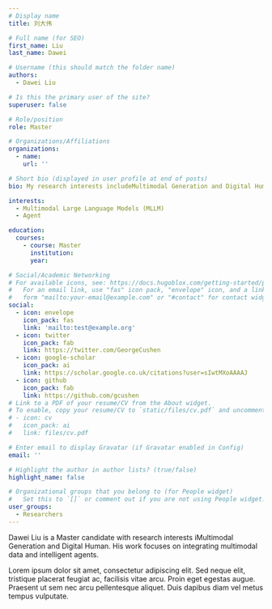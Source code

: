 ```yaml
---
# Display name
title: 刘大伟

# Full name (for SEO)
first_name: Liu
last_name: Dawei

# Username (this should match the folder name)
authors:
  - Dawei Liu

# Is this the primary user of the site?
superuser: false

# Role/position
role: Master

# Organizations/Affiliations
organizations:
  - name: 
    url: ''

# Short bio (displayed in user profile at end of posts)
bio: My research interests includeMultimodal Generation and Digital Human.

interests:
  - Multimodal Large Language Models (MLLM)
  - Agent

education:
  courses:
    - course: Master
      institution: 
      year: 

# Social/Academic Networking
# For available icons, see: https://docs.hugoblox.com/getting-started/page-builder/#icons
#   For an email link, use "fas" icon pack, "envelope" icon, and a link in the
#   form "mailto:your-email@example.com" or "#contact" for contact widget.
social:
  - icon: envelope
    icon_pack: fas
    link: 'mailto:test@example.org'
  - icon: twitter
    icon_pack: fab
    link: https://twitter.com/GeorgeCushen
  - icon: google-scholar
    icon_pack: ai
    link: https://scholar.google.co.uk/citations?user=sIwtMXoAAAAJ
  - icon: github
    icon_pack: fab
    link: https://github.com/gcushen
# Link to a PDF of your resume/CV from the About widget.
# To enable, copy your resume/CV to `static/files/cv.pdf` and uncomment the lines below.
# - icon: cv
#   icon_pack: ai
#   link: files/cv.pdf

# Enter email to display Gravatar (if Gravatar enabled in Config)
email: ''

# Highlight the author in author lists? (true/false)
highlight_name: false

# Organizational groups that you belong to (for People widget)
#   Set this to `[]` or comment out if you are not using People widget.
user_groups:
  - Researchers
---
```


Dawei Liu is a Master candidate with research interests iMultimodal Generation and Digital Human. His work focuses on integrating multimodal data and intelligent agents.

Lorem ipsum dolor sit amet, consectetur adipiscing elit. Sed neque elit, tristique placerat feugiat ac, facilisis vitae arcu. Proin eget egestas augue. Praesent ut sem nec arcu pellentesque aliquet. Duis dapibus diam vel metus tempus vulputate.